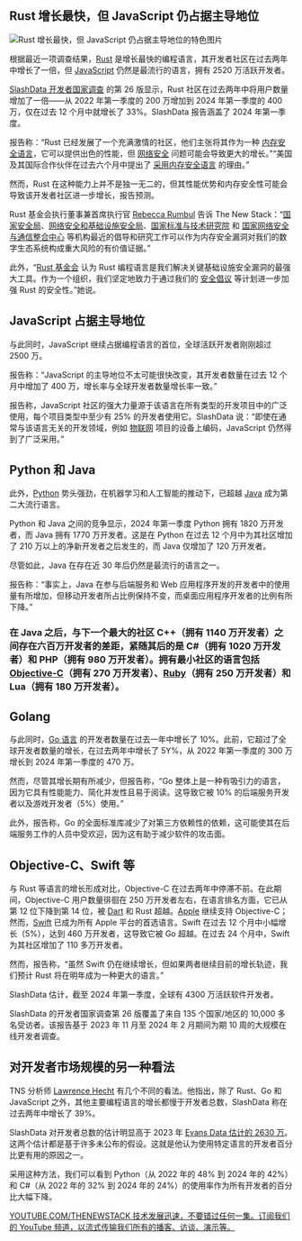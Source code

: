 ## Rust 增长最快，但 JavaScript 仍占据主导地位

![Rust 增长最快，但 JavaScript 仍占据主导地位的特色图片](https://cdn.thenewstack.io/media/2024/06/97415545-charlie-wollborg-eked8nqdmfq-unsplash-1-1024x768.jpg)

根据最近一项调查结果，[Rust](https://thenewstack.io/microsofts-1m-vote-of-confidence-in-rusts-future/) 是增长最快的编程语言，其开发者社区在过去两年中增长了一倍，但 [JavaScript](https://thenewstack.io/javascript-on-demand-how-qwik-differs-from-react-hydration/) 仍然是最流行的语言，拥有 2520 万活跃开发者。

[SlashData 开发者国家调查](https://ahdt-zgph.maillist-manage.net/click/1a0d1fba490228f1/1a0d1fba4901e6a9) 的第 26 版显示，Rust 社区在过去两年中将用户数量增加了一倍——从 2022 年第一季度的 200 万增加到 2024 年第一季度的 400 万，仅在过去 12 个月中就增长了 33%。SlashData 报告涵盖了 2024 年第一季度。

报告称：“Rust 已经发展了一个充满激情的社区，他们主张将其作为一种 [内存安全语言](https://thenewstack.io/out-with-c-and-c-in-with-memory-safety/)，它可以提供出色的性能，但 [网络安全](https://thenewstack.io/how-to-get-started-filling-3-4-million-cybersecurity-jobs/) 问题可能会导致更大的增长。”“美国及其国际合作伙伴在过去六个月中提出了 [采用内存安全语言](https://thenewstack.io/rust-on-the-rise-new-advocacy-expected-to-advance-adoption/) 的理由。”

然而，Rust 在这种能力上并不是独一无二的，但其性能优势和内存安全性可能会导致该开发者社区进一步增长，报告预测。

Rust 基金会执行董事兼首席执行官 [Rebecca Rumbul](https://www.linkedin.com/in/rebecca-rumbul-96a5441a/?originalSubdomain=uk) 告诉 The New Stack：“[国家安全局](https://www.nsa.gov/Press-Room/Press-Releases-Statements/Press-Release-View/Article/3608324/us-and-international-partners-issue-recommendations-to-secure-software-products/)、[网络安全和基础设施安全局](https://www.cisa.gov/)、[国家标准与技术研究院](https://www.nist.gov/itl/ssd/software-quality-group/safer-languages) 和 [国家网络安全与通信整合中心](https://www.whitehouse.gov/oncd/briefing-room/2024/02/26/press-release-technical-report/) 等机构最近的倡导和研究工作可以作为内存安全漏洞对我们的数字生态系统构成重大风险的有价值证据。”

此外，“[Rust 基金会](https://rustfoundation.org/) 认为 Rust 编程语言是我们解决关键基础设施安全漏洞的最强大工具。作为一个组织，我们坚定地致力于通过我们的 [安全倡议](https://foundation.rust-lang.org/news/second-security-initiative-report-details-rust-security-advancements/) 等计划进一步加强 Rust 的安全性。”她说。

## JavaScript 占据主导地位

与此同时，JavaScript 继续占据编程语言的首位，全球活跃开发者刚刚超过 2500 万。

报告称：“JavaScript 的主导地位不太可能很快改变，其开发者数量在过去 12 个月中增加了 400 万，增长率与全球开发者数量增长率一致。”

报告称，JavaScript 社区的强大力量源于该语言在所有类型的开发项目中的广泛使用，每个项目类型中至少有 25% 的开发者使用它。SlashData 说：“即使在通常与该语言无关的开发领域，例如 [物联网](https://thenewstack.io/arm-pushes-ai-into-the-smallest-iot-devices-with-cortex-m52-chip/) 项目的设备上编码，JavaScript 仍然得到了广泛采用。”

## Python 和 Java

此外，[Python](https://thenewstack.io/how-python-is-evolving/) 势头强劲，在机器学习和人工智能的推动下，已超越 [Java](https://thenewstack.io/java-22-making-java-more-attractive-for-ai-apps-workloads/) 成为第二大流行语言。

Python 和 Java 之间的竞争显示，2024 年第一季度 Python 拥有 1820 万开发者，而 Java 拥有 1770 万开发者。这是在 Python 在过去 12 个月中为其社区增加了 210 万以上的净新开发者之后发生的，而 Java 仅增加了 120 万开发者。

尽管如此，Java 在存在近 30 年后仍然是最流行的语言之一。

报告称：“事实上，Java 在参与后端服务和 Web 应用程序开发的开发者中的使用量有所增加，但移动开发者所占比例保持不变，而桌面应用程序开发者的比例有所下降。”
### 在 Java 之后，与下一个最大的社区 C++（拥有 1140 万开发者）之间存在六百万开发者的差距，紧随其后的是 C#（拥有 1020 万开发者）和 PHP（拥有 980 万开发者）。拥有最小社区的语言包括 [Objective-C](https://thenewstack.io/objective-cs-roots-in-the-life-of-brad-cox/)（拥有 270 万开发者）、[Ruby](https://thenewstack.io/ruby-devs-try-sinatra-before-moving-up-to-ruby-on-rails/)（拥有 250 万开发者）和 Lua（拥有 180 万开发者）。

## Golang

与此同时，[Go 语言](https://thenewstack.io/go-the-programming-language-of-the-cloud/) 的开发者数量在过去一年中增长了 10%。此前，它超过了全球开发者数量的增长，在过去两年中增长了 5Y%，从 2022 年第一季度的 300 万增长到 2024 年第一季度的 470 万。

然而，尽管其增长期有所减少，但报告称，“Go 整体上是一种有吸引力的语言，因为它具有性能能力、简化并发性且易于阅读。这导致它被 10% 的后端服务开发者以及游戏开发者（5%）使用。”

此外，报告称，Go 的全面标准库减少了对第三方依赖性的依赖，这可能使其在后端服务工作的人员中受欢迎，因为这有助于减少软件的攻击面。

## Objective-C、Swift 等

与 Rust 等语言的增长形成对比，Objective-C 在过去两年中停滞不前。在此期间，Objective-C 用户数量徘徊在 250 万开发者左右，在语言排名方面，它已从第 12 位下降到第 14 位，被 [Dart](https://thenewstack.io/dev-news-dart-3-meets-wasm-flutter-3-10-and-qwik-streamable-javascript/) 和 Rust 超越。[Apple](https://thenewstack.io/apple-comet-brings-fast-vector-processing-to-apache-spark/) 继续支持 Objective-C；然而，[Swift](https://thenewstack.io/apple-highlights-swift-enhancements-at-wwdc22/) 已成为所有 Apple 平台的首选语言。Swift 在过去 12 个月中小幅增长（5%），达到 460 万开发者，这导致它被 Go 超越。在过去 24 个月中，Swift 为其社区增加了 110 多万开发者。

然而，报告称，“虽然 Swift 仍在继续增长，但如果两者继续目前的增长轨迹，我们预计 Rust 将在明年成为一种更大的语言。”

SlashData 估计，截至 2024 年第一季度，全球有 4300 万活跃软件开发者。

SlashData 的开发者国家调查第 26 版覆盖了来自 135 个国家/地区的 10,000 多名受访者。该报告基于 2023 年 11 月至 2024 年 2 月期间为期 10 周的大规模在线开发者调查。

## 对开发者市场规模的另一种看法

TNS 分析师 [Lawrence Hecht](https://thenewstack.io/author/lawrence-hecht/) 有几个不同的看法。他指出，除了 Rust、Go 和 JavaScript 之外，其他主要编程语言的增长都慢于开发者总数，SlashData 称在过去两年中增长了 39%。

SlashData 对开发者总数的估计明显高于 2023 年 [Evans Data 估计的 2630 万](https://thenewstack.io/dev-news-16m-javascript-devs-reacts-abramov-leaves-meta/)。这两个估计都是基于许多未公布的假设。这就是他认为使用特定语言的开发者百分比更有用的原因之一。

采用这种方法，我们可以看到 Python（从 2022 年的 48% 到 2024 年的 42%）和 C#（从 2022 年的 32% 到 2024 年的 24%）的使用率作为所有开发者的百分比大幅下降。

[
YOUTUBE.COM/THENEWSTACK
技术发展迅速，不要错过任何一集。订阅我们的 YouTube 频道，以流式传输我们所有的播客、访谈、演示等。
](https://youtube.com/thenewstack?sub_confirmation=1)